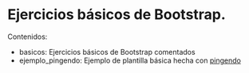 # Ejercicios básicos de Bootstrap.

Contenidos:

* basicos: Ejercicios básicos de Bootstrap comentados
* ejemplo_pingendo: Ejemplo de plantilla básica hecha con [pingendo](http://pingendo.com/)
